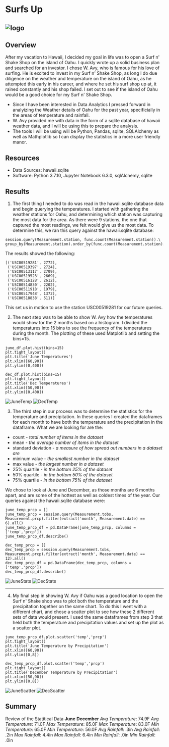 # Surfs Up 

![logo](images/Module9-logo.png)
---

## Overview

After my vacation to Hawaii, I decided my goal in life was to open a Surf n' Shake Shop on the island of Oahu.  I quickly wrote up a solid business plan and searched for an investor.  I chose W. Avy, who is famous for his love of surfing.  He is excited to invest in my Surf n' Shake Shop, as long I do due diligence on the weather and temperature on the island of Oahu, as he attempted this early in his career, and where he set his surf shop up at, it rained constantly and his shop failed. I set out to see if the island of Oahu would be a good choice for my Surf n' Shake Shop.

* Since I have been interested in Data Analytics I pressed forward in analyizing the Weather details of Oahu for the past year, specificially in the areas of temperature and rainfall.
* W. Avy provided me with data in the form of a sqlite database of hawaii weather data, and I will be using this to prepare the analysis.
* The tools I will be using will be Python, Pandas, sqlite, SQLAlchemy as well as Mathplotlib so I can display the statistics in a more user friendly manor.

## Resources
* Data Sources: hawaii.sqlite
* Software: Python 3.7.10, Jupyter Notebook 6.3.0, sqlAlchemy, sqlite 

## Results

1) The first thing I needed to do was read in the hawaii.sqlite database data and begin querying the temperatures.  I started with gathering the weather stations for Oahu, and determining which station was capturing the most data for the area.  As there were 9 stations, the one that captured the most readings, we felt would give us the most data.   To determine this, we ran this query against the hawaii.sqlite database:
```
session.query(Measurement.station, func.count(Measurement.station)).\
group_by(Measurement.station).order_by(func.count(Measurement.station).desc()).all()
```
The results showed the following:
```
[('USC00519281', 2772),
 ('USC00519397', 2724),
 ('USC00513117', 2709),
 ('USC00519523', 2669),
 ('USC00516128', 2612),
 ('USC00514830', 2202),
 ('USC00511918', 1979),
 ('USC00517948', 1372),
 ('USC00518838', 511)]
 ```
This set us in motion to use the station USC00519281 for our future queries.

2) The next step was to be able to show W. Avy how the temperatures would show for the 2 months based on a histogram.  I divided the temperatures into 15 bins to see the frequency of the temperatures during the month. The plotting of these used Matplotlib and setting the bins=15.
```
june_df.plot.hist(bins=15)
plt.tight_layout()
plt.title('June Temperatures')
plt.xlim([60,90])
plt.ylim([0,400])

dec_df.plot.hist(bins=15)
plt.tight_layout()
plt.title('Dec Temperatures')
plt.xlim([50,90])
plt.ylim([0,400])
```

![JuneTemp](images/June-Temperatures.png)       ![DecTemp](images/Dec-Temperatures.png)

3) The third step in our process was to determine the statistics for the temperature and precipitation.  In these queries I created the dataframes for each month to have both the temperature and the precipitation in the dataframe.  What we are looking for are the:
  * count - _total number of items in the dataset_
  * mean - _the average number of items in the dataset_
  * standard deviation - _a measure of how spread out numbers in a dataset are_
  * mininum value - _the smallest number in the dataset_
  * max value - _the largest number in a dataset_
  * 25% quartile - _in the bottom 25% of the dataset_
  * 50% quartile - _in the bottom 50% of the dataset_
  * 75% quartile - _in the bottom 75% of the dataset_
  
We chose to look at June and December, as those months are 6 months apart, and are some of the hottest as well as coldest times of the year.  Our queries against the hawaii.sqlite database were:
```
june_temp_prcp = []
june_temp_prcp = session.query(Measurement.tobs, Measurement.prcp).filter(extract('month', Measurement.date) == 6).all()
june_temp_prcp_df = pd.DataFrame(june_temp_prcp, columns = ['temp','prcp'])
june_temp_prcp_df.describe()

dec_temp_prcp = []
dec_temp_prcp = session.query(Measurement.tobs, Measurement.prcp).filter(extract('month', Measurement.date) == 12).all()
dec_temp_prcp_df = pd.DataFrame(dec_temp_prcp, columns = ['temp','prcp'])
dec_temp_prcp_df.describe()
```
![JuneStats](images/June-Statistics.png)        ![DecStats](images/Dec-Statistics.png)

---

4) My final step in showing W. Avy if Oahu was a good location to open the Surf n' Shake shop was to plot both the temperature and the precipitation together on the same chart.  To do this I went with a different chart, and chose a scatter plot to see how these 2 different sets of data would present.  I used the same dataframes from step 3 that held both the temperature and precipitation values and set up the plot as a scatter plot.
```
june_temp_prcp_df.plot.scatter('temp','prcp')
plt.tight_layout()
plt.title('June Temperature by Precipitation')
plt.xlim([60,90])
plt.ylim([0,8])

dec_temp_prcp_df.plot.scatter('temp','prcp')
plt.tight_layout()
plt.title('December Temperature by Precipitation')
plt.xlim([50,90])
plt.ylim([0,8])
```
![JuneScatter](images/June-Temp-Prec.png)       ![DecScatter](images/Dec-Temp-Prec.png)

## Summary

Review of the Statitical Data
**June**                                        **December**
_Avg Temperature_: 74.9F                        _Avg Temperature_: 71.0F
_Max Temperature_: 85.0F                        _Max Temperature_: 83.0F
_Min Temperature_: 65.0F                        _Min Temperature_: 56.0F
_Avg Rainfall_:      .3in                       _Avg Rainfall_:      .2in
_Max Rainfall_:     4.4in                       _Max Rainfall_:     6.4in
_Min Rainfall_:      .0in                       _Min Rainfall_:      .0in
